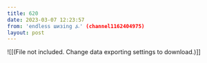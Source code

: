 ```yaml
---
title: 620
date: 2023-03-07 12:23:57
from: 'endless шизing ⍼' (channel1162404975)
layout: post
---
```


![[(File not included. Change data exporting settings to download.)]]


